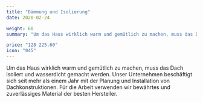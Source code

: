 ```yaml
---
title: "Dämmung und Isolierung"
date: 2020-02-24

weight: 60
summary: "Um das Haus wirklich warm und gemütlich zu machen, muss das Dach isoliert und wasserdicht gemacht werden. Unser Unternehmen beschäftigt sich seit mehr als einem Jahr mit der Planung und Installation von Dachkonstruktionen. Für die Arbeit verwenden wir bewährtes und zuverlässiges Material der besten Hersteller."

price: "128 225.60"
icon: "045"
---
```


Um das Haus wirklich warm und gemütlich zu machen, muss das Dach isoliert und wasserdicht gemacht werden. Unser Unternehmen beschäftigt sich seit mehr als einem Jahr mit der Planung und Installation von Dachkonstruktionen. Für die Arbeit verwenden wir bewährtes und zuverlässiges Material der besten Hersteller.